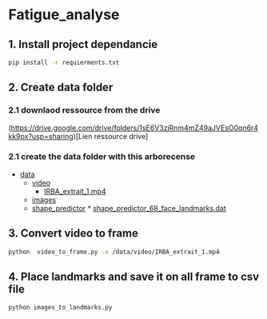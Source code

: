 # Fatigue_analyse

## 1. Install project dependancie 

```bash
pip install -r requierments.txt
```
## 2. Create data folder
### 2.1 downlaod ressource from the drive
 (https://drive.google.com/drive/folders/1sE6V3zjRnm4mZ49aJVEsO0qn6r4kk9px?usp=sharing)[Lien ressource drive]
### 2.1 create the data folder with this arborecense 

 * [data](./data)
   * [video](./data/video)
       * [IRBA_extrait_1.mp4](./video/IRBA_extrait_1.mp4)
   * [images](./data/image)
   * [shape_predictor](./shape_predictor)
          * [shape_predictor_68_face_landmarks.dat](./data/video/shape_predictor_68_face_landmarks.dat)

## 3. Convert video to frame 
```bash 
python  video_to_frame.py -v /data/video/IRBA_extrait_1.mp4
```
## 4. Place landmarks and save it on all frame to csv file
```bash
python images_to_landmarks.py
```
